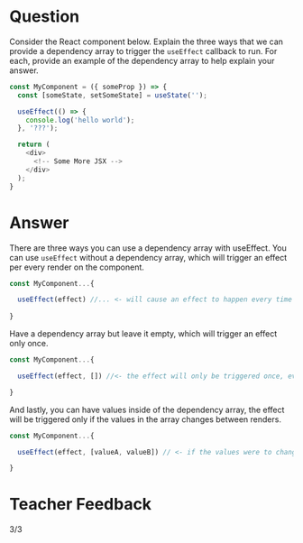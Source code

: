# Question

Consider the React component below. Explain the three ways that we can provide a dependency array to trigger the `useEffect` callback to run. For each, provide an example of the dependency array to help explain your answer.

```js
const MyComponent = ({ someProp }) => {
  const [someState, setSomeState] = useState('');

  useEffect(() => {
    console.log('hello world');
  }, '???');

  return (
    <div>
      <!-- Some More JSX -->
    </div>
  );
}
```

# Answer

There are three ways you can use a dependency array with useEffect. You can use `useEffect` without a dependency array, which will trigger an effect per every render on the component.

```jsx
const MyComponent...{

  useEffect(effect) //... <- will cause an effect to happen every time "MyComponent" is hit
  
}
```

Have a dependency array but leave it empty, which will trigger an effect only once.

```jsx
const MyComponent...{

  useEffect(effect, []) //<- the effect will only be triggered once, even if "MyComponent" were to re-rendered

}
```

And lastly, you can have values inside of the dependency array, the effect will be triggered only if the values in the array changes between renders.

```js
const MyComponent...{

  useEffect(effect, [valueA, valueB]) // <- if the values were to change, the effect will take place

}
```

# Teacher Feedback
3/3